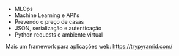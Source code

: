 
- MLOps
- Machine Learning e API's
- Prevendo o preço de casas
- JSON, serialização e autenticação
- Python requests e ambiente virtual

Mais um framework para aplicações web:
https://trypyramid.com/
